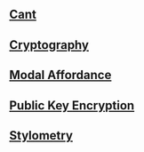 ## [Cant](Cant.md)

## [Cryptography](Cryptography.md)

## [Modal Affordance](Modal_Affordance.md)

## [Public Key Encryption](Public_Key_Encryption.md)

## [Stylometry](Stylometry.md)
